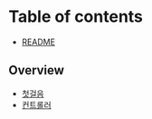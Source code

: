 # Table of contents

* [README](README.md)

## Overview

* [첫걸음](overview/first\_steps.md)
* [컨트롤러](overview/controllers.md)

